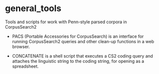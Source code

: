 # general_tools
Tools and scripts for work with Penn-style parsed corpora in CorpusSearch2

- PACS (Portable Accessories for CorpusSearch) is an interface for running CorpusSearch2 queries and other clean-up functions in a web browser.

- CONCATENATE is a shell script that executes a CS2 coding query and attaches the linguistic string to the coding string, for opening as a spreadsheet.
